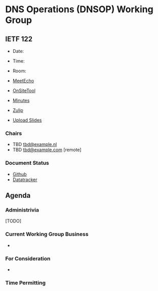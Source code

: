 
# DNS Operations (DNSOP) Working Group

## IETF 122

* Date:
* Time:
* Room:

* [MeetEcho](https://meetings.conf.meetecho.com/ietf122/?session=)
* [OnSiteTool](https://meetings.conf.meetecho.com/onsite122/?session=)

* [Minutes](https://codimd.ietf.org/notes-ietf-122-rpp)
* [Zulip](https://zulip.ietf.org/#narrow/stream/rpp)
* [Upload Slides](https://datatracker.ietf.org/meeting/122/session/rpp)

### Chairs

* TBD [tbd@example.nl](tbd@example.nl)
* TBD [tbd@example.com](tbd@example.com) [remote]

<!--
### IESG Overlord

* Warren Kumari [warren@kumari.net](warren@kumari.net)
-->

### Document Status

* [Github](https://github.com/ietf-wg-rpp/wg-materials/blob/main/dnsop-document-status.md)
* [Datatracker](https://datatracker.ietf.org/wg/rpp/documents/)

<!--
* [ietf_wg_dnsop](https://twitter.com/ietf_wg_rpp)
-->

## Agenda

### Administrivia

[TODO]
<!--
* Agenda Bashing, Blue Sheets, etc,  10 min

* Updates of Old Work, Chairs, 10 mi
-->

### Current Working Group Business

*


### For Consideration

*


### Time Permitting

